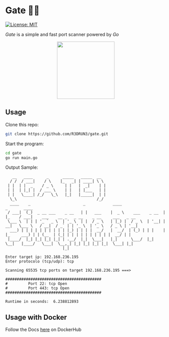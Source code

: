 # Gate 🔎🚪
[![License: MIT](https://img.shields.io/badge/License-MIT-yellow.svg)](https://opensource.org/licenses/MIT)


*Gate* is a simple and fast port scanner powered by *Go* 

<p align="center"><img width="180" height="180" src="https://github.com/yurijserrano/Github-Profile-Readme-Logos/blob/master/programming%20languages/go.svg"></p>

## Usage

Clone this repo:

```sh
git clone https://github.com/R3DRUN3/gate.git
```

Start the program:

```sh
cd gate
go run main.go
```

Output Sample: 

```console
   __   ____      _      _____   _____  __
  / /  / ___|    / \    |_   _| | ____| \ \
 | |  | |  _    / _ \     | |   |  _|    | |
 | |  | |_| |  / ___ \    | |   | |___   | |
 | |   \____| /_/   \_\   |_|   |_____|  | |
  \_\                                   /_/
  ____    _                       _            ____                   _       ____
 / ___|  (_)  _ __ ___    _ __   | |   ___    |  _ \    ___    _ __  | |_    / ___|    ___    __ _   _ __    _ __     ___   _ __
 \___ \  | | | '_ ` _ \  | '_ \  | |  / _ \   | |_) |  / _ \  | '__| | __|   \___ \   / __|  / _` | | '_ \  | '_ \   / _ \ | '__|
  ___) | | | | | | | | | | |_) | | | |  __/   |  __/  | (_) | | |    | |_     ___) | | (__  | (_| | | | | | | | | | |  __/ | |
 |____/  |_| |_| |_| |_| | .__/  |_|  \___|   |_|      \___/  |_|     \__|   |____/   \___|  \__,_| |_| |_| |_| |_|  \___| |_|
                         |_|

Enter target ip: 192.168.236.195
Enter protocolo (tcp/udp): tcp

Scanning 65535 tcp ports on target 192.168.236.195 ===>

##########################################
#         Port 22: tcp Open
#         Port 443: tcp Open
##########################################

Runtime in seconds:  6.238812893

```


## Usage with Docker
Follow the Docs [here](https://hub.docker.com/repository/docker/r3drun3/gate) on DockerHub


